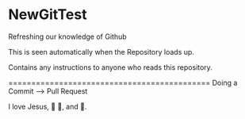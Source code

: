 # NewGitTest
Refreshing our knowledge of Github

This is seen automatically when the Repository loads up.

Contains any instructions to anyone who reads this repository.

============================================
Doing a Commit --> Pull Request

I love Jesus, 🍚 🍨, and 🚗.
